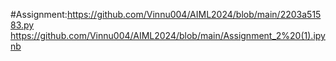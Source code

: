 #Assignment:https://github.com/Vinnu004/AIML2024/blob/main/2203a51583.py
https://github.com/Vinnu004/AIML2024/blob/main/Assignment_2%20(1).ipynb
